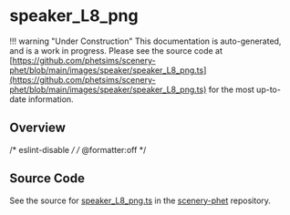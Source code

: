 # speaker_L8_png

!!! warning "Under Construction"
    This documentation is auto-generated, and is a work in progress. Please see the source code at
    [https://github.com/phetsims/scenery-phet/blob/main/images/speaker/speaker_L8_png.ts](https://github.com/phetsims/scenery-phet/blob/main/images/speaker/speaker_L8_png.ts) for the most up-to-date information.

## Overview

/* eslint-disable */
/* @formatter:off */



## Source Code

See the source for [speaker_L8_png.ts](https://github.com/phetsims/scenery-phet/blob/main/images/speaker/speaker_L8_png.ts) in the [scenery-phet](https://github.com/phetsims/scenery-phet) repository.
